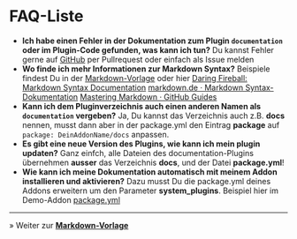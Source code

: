 # FAQ-Liste

* **Ich habe einen Fehler in der Dokumentation zum Plugin `documentation` oder im Plugin-Code gefunden, was kann ich tun?** Du kannst Fehler gerne auf [GitHub](https://github.com/FriendsOfREDAXO/demo_addon) per Pullrequest oder einfach als Issue melden
* **Wo finde ich mehr Informationen zur Markdown Syntax?** Beispiele findest Du in der [Markdown-Vorlage](_vorlage.md) oder hier [Daring Fireball: Markdown Syntax Documentation](https://daringfireball.net/projects/markdown/syntax) [markdown.de · Markdown Syntax-Dokumentation](http://markdown.de/) [Mastering Markdown · GitHub Guides](https://guides.github.com/features/mastering-markdown/)
* **Kann ich dem Pluginverzeichnis auch einen anderen Namen als `documentation` vergeben?** Ja, Du kannst das Verzeichnis auch z.B. **docs** nennen, musst dann aber in der package.yml den Eintrag **package** auf `package: DeinAddonName/docs` anpassen.
* **Es gibt eine neue Version des Plugins, wie kann ich mein plugin updaten?** Ganz einfch, alle Dateien des documentation-Plugins übernehmen **ausser** das Verzeichnis **docs**, und der Datei **package.yml**!
* **Wie kann ich meine Dokumentation automatisch mit meinem Addon installieren und aktivieren?** Dazu musst Du die package.yml deines Addons erweitern um den Parameter **system_plugins**. Beispiel hier im Demo-Addon [package.yml](https://github.com/FriendsOfREDAXO/demo_addon/blob/master/package.yml#L33-L35)

---

&raquo; Weiter zur **[Markdown-Vorlage](_vorlage.md)**
